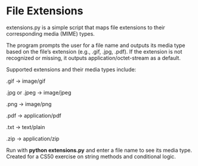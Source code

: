 # File Extensions

extensions.py is a simple script that maps file extensions to their corresponding media (MIME) types.

The program prompts the user for a file name and outputs its media type based on the file’s extension (e.g., .gif, .jpg, .pdf).
If the extension is not recognized or missing, it outputs application/octet-stream as a default.

Supported extensions and their media types include:

.gif → image/gif

.jpg or .jpeg → image/jpeg

.png → image/png

.pdf → application/pdf

.txt → text/plain

.zip → application/zip

Run with **python extensions.py** and enter a file name to see its media type.
Created for a CS50 exercise on string methods and conditional logic.